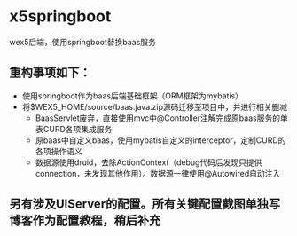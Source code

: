 # x5springboot
wex5后端，使用springboot替换baas服务

## 重构事项如下：
* 使用springboot作为baas后端基础框架（ORM框架为mybatis）
* 将$WEX5_HOME/source/baas.java.zip源码迁移至项目中，并进行相关删减
  * BaasServlet废弃，直接使用mvc中@Controller注解完成原baas服务的单表CURD各项集成服务
  * 原baas中自定义baas，使用mybatis自定义的interceptor，定制CURD的各项操作语义
  * 数据源使用druid，去除ActionContext（debug代码后发现只提供connection，未发现其他作用）。数据源一律使用@Autowired自动注入

## 另有涉及UIServer的配置。所有关键配置截图单独写博客作为配置教程，稍后补充
